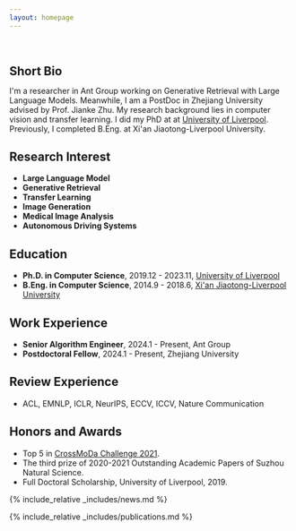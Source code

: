 ```yaml
---
layout: homepage
---
```


<h1 id="about-me"></h1>

<h2 style="margin: 60px 0px 10px;">Short Bio</h2>

I'm a researcher in Ant Group working on Generative Retrieval with Large Language Models. Meanwhile, I am a PostDoc in Zhejiang University advised by Prof. Jianke Zhu. My research background lies in computer vision and transfer learning. I did my PhD at at [University of Liverpool](https://www.liverpool.ac.uk). Previously, I completed B.Eng. at Xi'an Jiaotong-Liverpool University.

## Research Interest
- **Large Language Model** 
- **Generative Retrieval** 
- **Transfer Learning**
- **Image Generation**
- **Medical Image Analysis**
- **Autonomous Driving Systems**


## Education
- **Ph.D. in Computer Science**, 2019.12 - 2023.11, [University of Liverpool](https://www.liverpool.ac.uk/)
- **B.Eng. in Computer Science**, 2014.9 - 2018.6, [Xi'an Jiaotong-Liverpool University](https://www.xjtlu.edu.cn/en)

## Work Experience
- **Senior Algorithm Engineer**, 2024.1 - Present, Ant Group
- **Postdoctoral Fellow**, 2024.1 - Present, Zhejiang University

## Review Experience
- ACL, EMNLP, ICLR, NeurIPS, ECCV, ICCV, Nature Communication 


## Honors and Awards
- Top 5 in [CrossMoDa Challenge 2021](https://crossmoda-challenge.ml/).
- The third prize of 2020-2021 Outstanding Academic Papers of Suzhou Natural Science. 
- Full Doctoral Scholarship, University of Liverpool, 2019.

{% include_relative _includes/news.md %}

{% include_relative _includes/publications.md %}



